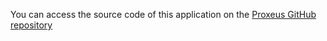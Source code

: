 You can access the source code of this application on the [Proxeus GitHub repository](https://github.com/ProxeusApp)
